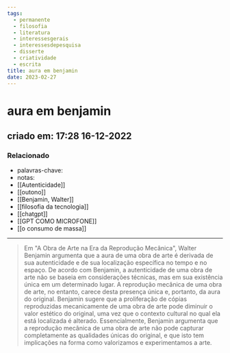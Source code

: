 ```yaml
---
tags:
  - permanente
  - filosofia
  - literatura
  - interessesgerais
  - interessesdepesquisa
  - disserte
  - criatividade
  - escrita
title: aura em benjamin
date: 2023-02-27
---
```

# aura em benjamin
## criado em: 17:28 16-12-2022

### Relacionado
- palavras-chave: 
- notas: 
- [[Autenticidade]]
- [[outono]]
- [[Benjamin, Walter]]
- [[filosofia da tecnologia]]
- [[chatgpt]]
- [[GPT COMO MICROFONE]]
- [[o consumo de massa]]
---


> Em "A Obra de Arte na Era da Reprodução Mecânica", Walter Benjamin argumenta que a aura de uma obra de arte é derivada de sua autenticidade e de sua localização específica no tempo e no espaço. De acordo com Benjamin, a autenticidade de uma obra de arte não se baseia em considerações técnicas, mas em sua existência única em um determinado lugar. A reprodução mecânica de uma obra de arte, no entanto, carece desta presença única e, portanto, da aura do original. Benjamin sugere que a proliferação de cópias reproduzidas mecanicamente de uma obra de arte pode diminuir o valor estético do original, uma vez que o contexto cultural no qual ela está localizada é alterado. Essencialmente, Benjamin argumenta que a reprodução mecânica de uma obra de arte não pode capturar completamente as qualidades únicas do original, e que isto tem implicações na forma como valorizamos e experimentamos a arte.